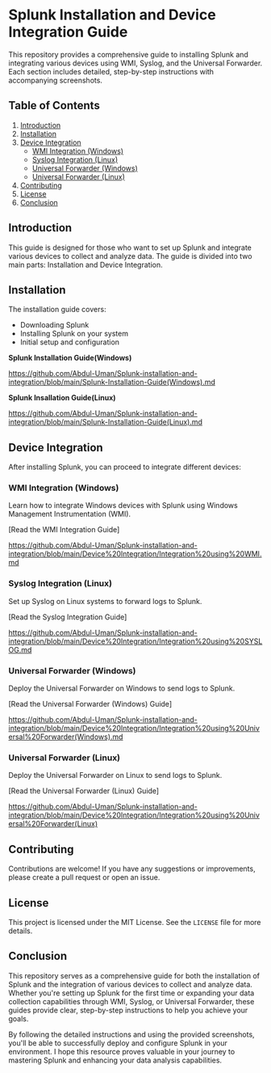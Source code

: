 # Splunk Installation and Device Integration Guide

This repository provides a comprehensive guide to installing Splunk and integrating various devices using WMI, Syslog, and the Universal Forwarder. Each section includes detailed, step-by-step instructions with accompanying screenshots.

## Table of Contents

1. [Introduction](#introduction)
2. [Installation](#installation)
3. [Device Integration](#device-integration)
   - [WMI Integration (Windows)](#wmi-integration-windows)
   - [Syslog Integration (Linux)](#syslog-integration-linux)
   - [Universal Forwarder (Windows)](#universal-forwarder-windows)
   - [Universal Forwarder (Linux)](#universal-forwarder-linux)
4. [Contributing](#contributing)
5. [License](#license)
6. [Conclusion](#conclusion)

## Introduction

This guide is designed for those who want to set up Splunk and integrate various devices to collect and analyze data. The guide is divided into two main parts: Installation and Device Integration.

## Installation

The installation guide covers:

- Downloading Splunk
- Installing Splunk on your system
- Initial setup and configuration

**Splunk Installation Guide(Windows)**

https://github.com/Abdul-Uman/Splunk-installation-and-integration/blob/main/Splunk-Installation-Guide(Windows).md

**Splunk Insallation Guide(Linux)**

https://github.com/Abdul-Uman/Splunk-installation-and-integration/blob/main/Splunk-Installation-Guide(Linux).md

## Device Integration

After installing Splunk, you can proceed to integrate different devices:

### WMI Integration (Windows)

Learn how to integrate Windows devices with Splunk using Windows Management Instrumentation (WMI).

[Read the WMI Integration Guide]

https://github.com/Abdul-Uman/Splunk-installation-and-integration/blob/main/Device%20Integration/Integration%20using%20WMI.md


### Syslog Integration (Linux)

Set up Syslog on Linux systems to forward logs to Splunk.

[Read the Syslog Integration Guide]

https://github.com/Abdul-Uman/Splunk-installation-and-integration/blob/main/Device%20Integration/Integration%20using%20SYSLOG.md


### Universal Forwarder (Windows)

Deploy the Universal Forwarder on Windows to send logs to Splunk.

[Read the Universal Forwarder (Windows) Guide]

https://github.com/Abdul-Uman/Splunk-installation-and-integration/blob/main/Device%20Integration/Integration%20using%20Universal%20Forwarder(Windows).md

### Universal Forwarder (Linux)

Deploy the Universal Forwarder on Linux to send logs to Splunk.

[Read the Universal Forwarder (Linux) Guide]

https://github.com/Abdul-Uman/Splunk-installation-and-integration/blob/main/Device%20Integration/Integration%20using%20Universal%20Forwarder(Linux)

## Contributing

Contributions are welcome! If you have any suggestions or improvements, please create a pull request or open an issue.

## License

This project is licensed under the MIT License. See the `LICENSE` file for more details.


## Conclusion

This repository serves as a comprehensive guide for both the installation of Splunk and the integration of various devices to collect and analyze data. Whether you're setting up Splunk for the first time or expanding your data collection capabilities through WMI, Syslog, or Universal Forwarder, these guides provide clear, step-by-step instructions to help you achieve your goals.

By following the detailed instructions and using the provided screenshots, you'll be able to successfully deploy and configure Splunk in your environment. I hope this resource proves valuable in your journey to mastering Splunk and enhancing your data analysis capabilities.
